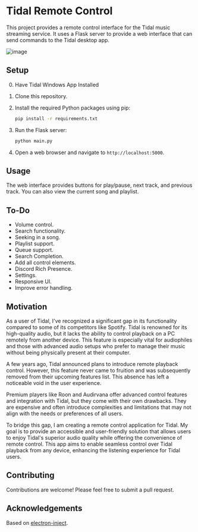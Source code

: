 # Tidal Remote Control

This project provides a remote control interface for the Tidal music streaming service. It uses a Flask server to provide a web interface that can send commands to the Tidal desktop app.

![image](https://github.com/Hollo1001/TidalWinRemote/assets/13909138/5e1fbed4-7e60-4656-ac24-297c2c8624a7)

## Setup
0. Have Tidal Windows App Installed
1. Clone this repository.
2. Install the required Python packages using pip:

    ```sh
    pip install -r requirements.txt
    ```

3. Run the Flask server:

    ```sh
    python main.py
    ```

4. Open a web browser and navigate to `http://localhost:5000`.

## Usage
The web interface provides buttons for play/pause, next track, and previous track.
You can also view the current song and playlist.

## To-Do
- Volume control.
- Search functionality.
- Seeking in a song.
- Playlist support.
- Queue support.
- Search Completion.
- Add all control elements.
- Discord Rich Presence.
- Settings.
- Responsive UI.
- Improve error handling.

## Motivation

As a user of Tidal, I've recognized a significant gap in its functionality compared to some of its competitors like Spotify. Tidal is renowned for its high-quality audio, but it lacks the ability to control playback on a PC remotely from another device. This feature is especially vital for audiophiles and those with advanced audio setups who prefer to manage their music without being physically present at their computer.

A few years ago, Tidal announced plans to introduce remote playback control. However, this feature never came to fruition and was subsequently removed from their upcoming features list. This absence has left a noticeable void in the user experience.

Premium players like Roon and Audirvana offer advanced control features and integration with Tidal, but they come with their own drawbacks. They are expensive and often introduce complexities and limitations that may not align with the needs or preferences of all users.

To bridge this gap, I am creating a remote control application for Tidal. My goal is to provide an accessible and user-friendly solution that allows users to enjoy Tidal's superior audio quality while offering the convenience of remote control. This app aims to enable seamless control over Tidal playback from any device, enhancing the listening experience for Tidal users.

## Contributing
Contributions are welcome! Please feel free to submit a pull request.

## Acknowledgements
Based on [electron-inject](https://github.com/tintinweb/electron-inject).
